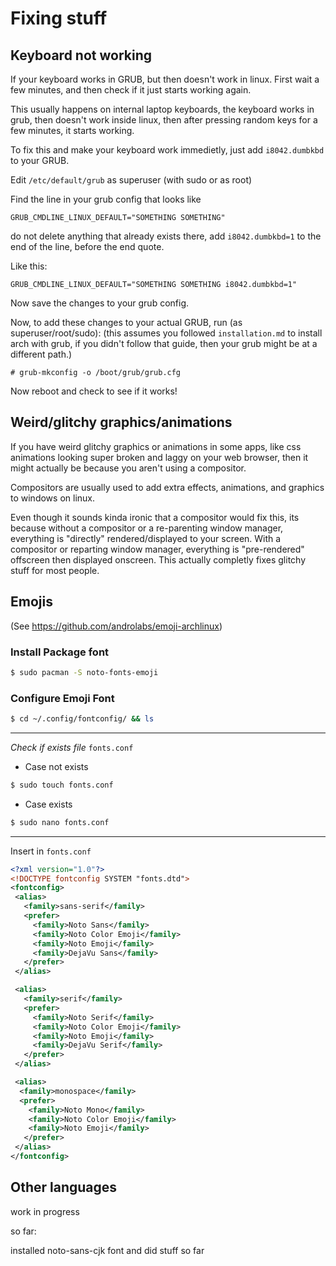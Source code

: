 # Fixing stuff

## Keyboard not working

If your keyboard works in GRUB, but then doesn't work in linux. First wait a few minutes, and then check if it just starts working again.

This usually happens on internal laptop keyboards, the keyboard works in grub, then doesn't work inside linux, then after pressing random keys for a few minutes, it starts working.

To fix this and make your keyboard work immedietly, just add `i8042.dumbkbd` to your GRUB.

Edit `/etc/default/grub` as superuser (with sudo or as root)

Find the line in your grub config that looks like
```
GRUB_CMDLINE_LINUX_DEFAULT="SOMETHING SOMETHING"
```

do not delete anything that already exists there, add `i8042.dumbkbd=1` to the end of the line, before the end quote.

Like this:
```
GRUB_CMDLINE_LINUX_DEFAULT="SOMETHING SOMETHING i8042.dumbkbd=1"
```

Now save the changes to your grub config.

Now, to add these changes to your actual GRUB, run (as superuser/root/sudo):
(this assumes you followed `installation.md` to install arch with grub, if you didn't follow that guide, then your grub might be at a different path.)
```
# grub-mkconfig -o /boot/grub/grub.cfg
```

Now reboot and check to see if it works!

## Weird/glitchy graphics/animations

If you have weird glitchy graphics or animations in some apps, like css animations looking super broken and laggy on your web browser, then it might actually be because you aren't using a compositor.

Compositors are usually used to add extra effects, animations, and graphics to windows on linux.

Even though it sounds kinda ironic that a compositor would fix this, its because without a compositor or a re-parenting window manager, everything is "directly" rendered/displayed to your screen. With a compositor or reparting window manager, everything is "pre-rendered" offscreen then displayed onscreen. This actually completly fixes glitchy stuff for most people.

## Emojis

(See https://github.com/androlabs/emoji-archlinux)

### Install Package font

```sh
$ sudo pacman -S noto-fonts-emoji
```

### Configure Emoji Font

```sh
$ cd ~/.config/fontconfig/ && ls
```

<hr>

_Check if exists file_ `fonts.conf`

* Case not exists

```sh
$ sudo touch fonts.conf
```

* Case exists

```sh
$ sudo nano fonts.conf
```
<hr>

Insert in `fonts.conf`

```xml
<?xml version="1.0"?>
<!DOCTYPE fontconfig SYSTEM "fonts.dtd">
<fontconfig>
 <alias>
   <family>sans-serif</family>
   <prefer>
     <family>Noto Sans</family>
     <family>Noto Color Emoji</family>
     <family>Noto Emoji</family>
     <family>DejaVu Sans</family>
   </prefer> 
 </alias>

 <alias>
   <family>serif</family>
   <prefer>
     <family>Noto Serif</family>
     <family>Noto Color Emoji</family>
     <family>Noto Emoji</family>
     <family>DejaVu Serif</family>
   </prefer>
 </alias>

 <alias>
  <family>monospace</family>
  <prefer>
    <family>Noto Mono</family>
    <family>Noto Color Emoji</family>
    <family>Noto Emoji</family>
   </prefer>
 </alias>
</fontconfig>
```

## Other languages

work in progress

so far:

installed noto-sans-cjk font and did stuff so far
